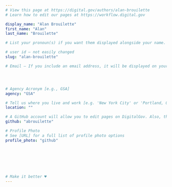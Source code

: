 ```yaml
---
# View this page at https://digital.gov/authors/alan-brouilette
# Learn how to edit our pages at https://workflow.digital.gov

display_name: "Alan Brouilette"
first_name: "Alan"
last_name: "Brouilette"

# List your pronoun(s) if you want them displayed alongside your name. If blank, we'll use just your name. Learn more http://mypronouns.org

# user id — not easily changed
slug: "alan-brouilette"

# Email — If you include an email address, it will be displayed on your profile page




# Agency Acronym [e.g., GSA]
agency: "GSA"

# Tell us where you live and work [e.g. 'New York City' or 'Portland, OR']
location: ""

# A GitHub account will allow you to edit pages on DigitalGov. Also, the image used in your GitHub account can be used to populate your digital.gov profile photo. Learn more about getting a Github account at [URL]
github: "abrouilette"

# Profile Photo
# See [URL] for a full list of profile photo options
profile_photo: "github"







# Make it better ♥
---
```

